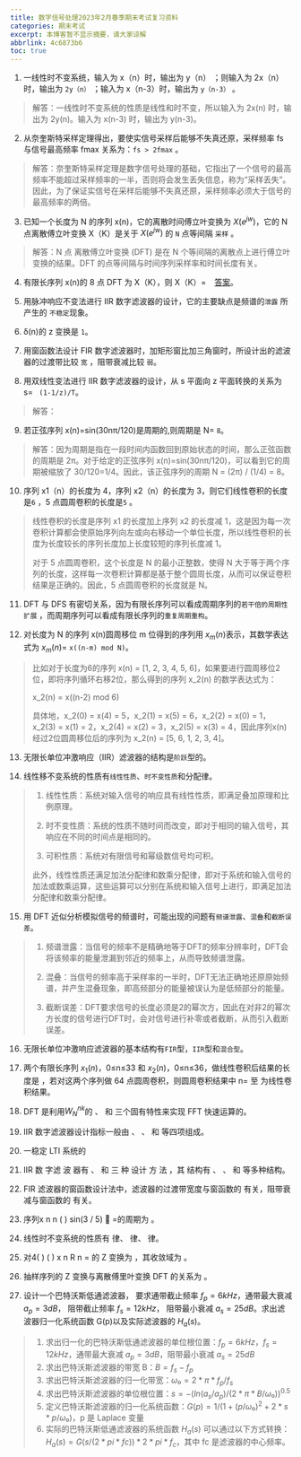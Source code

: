 ```yaml
---
title: 数字信号处理2023年2月春季期末考试复习资料
categories: 期末考试
excerpt: 本博客暂不显示摘要，请大家谅解
abbrlink: 4c6873b6
toc: true
---
```


1. 一线性时不变系统，输入为 x（n）时，输出为 y（n） ；则输入为 2x（n）时，输出为 `2y（n）` ；输入为 x（n-3）时，输出为 `y（n-3）` 。
> 解答：一线性时不变系统的性质是线性和时不变，所以输入为 2x(n) 时，输出为 2y(n)。输入为 x(n-3) 时，输出为 y(n-3)。

2. 从奈奎斯特采样定理得出，要使实信号采样后能够不失真还原，采样频率 fs 与信号最高频率 fmax 关系为：`fs > 2fmax` 。
> 解答：奈奎斯特采样定理是数字信号处理的基础，它指出了一个信号的最高频率不能超过采样频率的一半，否则将会发生丢失信息，称为“采样丢失”。因此，为了保证实信号在采样后能够不失真还原，采样频率必须大于信号的最高频率的两倍。

3. 已知一个长度为 N 的序列 x(n)，它的离散时间傅立叶变换为 $X(e^{jw})$，它的 N 点离散傅立叶变换 X（K）是关于 $X(e^{jw})$ 的 `N` 点等间隔 `采样` 。
> 解答：N 点 离散傅立叶变换 (DFT) 是在 N 个等间隔的离散点上进行傅立叶变换的结果。DFT 的点等间隔与时间序列采样率和时间长度有关。

4. 有限长序列 x(n)的 8 点 DFT 为 X（K），则 X（K）= ` ` [答案](https://iknow-pic.cdn.bcebos.com/e4dde71190ef76c6d9eac54d9f16fdfaaf51679f?x-bce-process=image%2Fresize%2Cm_lfit%2Cw_600%2Ch_800%2Climit_1%2Fquality%2Cq_85%2Fformat%2Cf_auto)。
>

5. 用脉冲响应不变法进行 IIR 数字滤波器的设计，它的主要缺点是频谱的`泄露` 所产生的 `不稳定`现象。
>

6. δ(n)的 z 变换是 `1`。
>

7. 用窗函数法设计 FIR 数字滤波器时，加矩形窗比加三角窗时，所设计出的滤波器的过渡带比较 `宽` ，阻带衰减比较 `弱`。
>

8. 用双线性变法进行 IIR 数字滤波器的设计，从 s 平面向 z 平面转换的关系为 s= ` (1-1/z)/T`。
> 解答：

9. 若正弦序列 x(n)=sin(30nπ/120)是周期的,则周期是 N= `8`。
> 解答：因为周期是指在一段时间内函数回到原始状态的时间，那么正弦函数的周期是 2π。对于给定的正弦序列 x(n)=sin(30nπ/120)，可以看到它的周期被缩放了 30/120=1/4。因此，该正弦序列的周期 N = (2π) / (1/4) = 8。

10. 序列 x1（n）的长度为 4，序列 x2（n）的长度为 3，则它们线性卷积的长度是`6` ，5 点圆周卷积的长度是`5` 。
> 线性卷积的长度是序列 x1 的长度加上序列 x2 的长度减 1，这是因为每一次卷积计算都会使原始序列向左或向右移动一个单位长度，所以线性卷积的长度为长度较长的序列长度加上长度较短的序列长度减 1。
> 
> 对于 5 点圆周卷积，这个长度是 N 的最小正整数，使得 N 大于等于两个序列的长度，这样每一次卷积计算都是基于整个圆周长度，从而可以保证卷积结果是正确的。因此，5 点圆周卷积的长度就是 N。

11. DFT 与 DFS 有密切关系，因为有限长序列可以看成周期序列的`若干倍的周期性扩展` ，而周期序列可以看成有限长序列的`重复周期重构`。

12. 对长度为 N 的序列 x(n)圆周移位 m 位得到的序列用 $x_m(n)$表示，其数学表达式为 $x_m(n)$= `x((n-m) mod N)`。
> 比如对于长度为6的序列 x(n) = [1, 2, 3, 4, 5, 6]，如果要进行圆周移位2位，即将序列循环右移2位，那么得到的序列 x_2(n) 的数学表达式为：
>
> x_2(n) = x((n-2) mod 6)
> 
> 具体地，x_2(0) = x(4) = 5，x_2(1) = x(5) = 6，x_2(2) = x(0) = 1，x_2(3) = x(1) = 2，x_2(4) = x(2) = 3，x_2(5) = x(3) = 4，因此序列x(n)经过2位圆周移位后的序列为 x_2(n) = [5, 6, 1, 2, 3, 4]。


13. 无限长单位冲激响应（IIR）滤波器的结构是`阶跃`型的。

14. 线性移不变系统的性质有`线性性质`、`时不变性质`和分配律。
> 1. 线性性质：系统对输入信号的响应具有线性性质，即满足叠加原理和比例原理。
>
> 2. 时不变性质：系统的性质不随时间而改变，即对于相同的输入信号，其响应在不同的时间点是相同的。
>
> 3. 可积性质：系统对有限信号和幂级数信号均可积。
>
> 此外，线性性质还满足加法分配律和数乘分配律，即对于系统和输入信号的加法或数乘运算，这些运算可以分别在系统和输入信号上进行，即满足加法分配律和数乘分配律。

15. 用 DFT 近似分析模拟信号的频谱时，可能出现的问题有`频谱泄露`、`混叠`和`截断误差`。
> 1. 频谱泄露：当信号的频率不是精确地等于DFT的频率分辨率时，DFT会将该频率的能量泄漏到邻近的频率上，从而导致频谱泄露。
>
> 2. 混叠：当信号的频率高于采样率的一半时，DFT无法正确地还原原始频谱，并产生混叠现象，即高频部分的能量被误认为是低频部分的能量。
>
> 3. 截断误差：DFT要求信号的长度必须是2的幂次方，因此在对非2的幂次方长度的信号进行DFT时，会对信号进行补零或者截断，从而引入截断误差。

16. 无限长单位冲激响应滤波器的基本结构有`FIR`型，`IIR`型和`混合型`。





17. 两个有限长序列 $x_1(n)$，0≤n≤33 和 $x_2(n)$，0≤n≤36，做线性卷积后结果的长度是 ，若对这两个序列做 64 点圆周卷积，则圆周卷积结果中 n= 至 为线性卷积结果。

18. DFT 是利用$W_{N}^{nk}$的 、 和 三个固有特性来实现 FFT 快速运算的。

19. IIR 数字滤波器设计指标一般由 、 、 和 等四项组成。

20. 一稳定 LTI 系统的

21. IIR 数 字滤 波 器有 、 和 三 种 设计 方 法 ，其 结构有 、 、 和 等多种结构。

22. FIR 滤波器的窗函数设计法中，滤波器的过渡带宽度与窗函数的 有关，阻带衰减与窗函数的 有关。

23. 序列x n n ( ) sin(3 / 5)  =的周期为 。

24. 线性时不变系统的性质有 律、 律、 律。

25. 对4( ) ( ) x n R n = 的 Z 变换为 ，其收敛域为 。

26. 抽样序列的 Z 变换与离散傅里叶变换 DFT 的关系为 。














37. 设计一个巴特沃斯低通滤波器， 要求通带截止频率 $f_p=6 kHz$，通带最大衰减 $a_p=3 dB$， 阻带截止频率 $f_s=12kHz$， 阻带最小衰减 $a_s=25 dB$。求出滤波器归一化系统函数 G(p)以及实际滤波器的 $H_a(s)$。
> 1. 求出归一化的巴特沃斯低通滤波器的单位根位置：$f_p=6 kHz$，$f_s=12kHz$，通带最大衰减 $a_p=3 dB$，阻带最小衰减 $a_s=25 dB$
> 2. 求出巴特沃斯滤波器的带宽 B：$B = f_s - f_p$
> 3. 求出巴特沃斯滤波器的归一化带宽：$ω₀ = 2 * π * f_p / f_s$
> 4. 求出巴特沃斯滤波器的单位根位置：$s = -(ln(a_s / a_p) / (2 * π * B / ω₀))^0.5$
> 5. 定义巴特沃斯滤波器的归一化系统函数：$G(p) = 1 / (1 + (p / ω₀)^2 + 2 * s * p / ω₀)$，p 是 Laplace 变量
> 6. 实际的巴特沃斯低通滤波器的系统函数 $H_a(s)$ 可以通过以下方式转换：$H_a(s) = G(s / (2 * pi * fc)) * 2 * pi * f_c$，其中 fc 是滤波器的中心频率。


